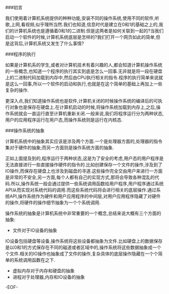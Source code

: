 ###初言

我们使用着计算机系统提供的种种功能,安装不同的操作系统,使用不同的软件,听歌,上网,看视频,似乎理所当然.我们也知道,信息时代是建立在0和1的基础之上的,我们的计算机系统也是遵循着0和1的二进制.但是这两者是如何关联到一起的?当我们启动一个软件的时候,计算机系统底层是怎样的?我们打开一个网页如此的简单,但是这背后,计算机系统又发生了什么事情?

###程序的执行

如果是计算机系的学生,或者对计算机技术有着兴趣的人,都会知道计算机操作系统的一些概念,也知道一个程序的执行其实到底是怎么一回事.无非就是将一段在硬盘上的二进制代码加载到内存中,然后由CPU执行相关的指令.程序的执行简单来说就是这么一回事,所以一个软件的启动和执行,也就是在这个简单的基础上再加上一些复杂的操作.

更深入点,我们知道操作系统也是软件,计算机关闭的时候操作系统的编译后的可执行对象也是保存在硬盘上.在计算机启动的时候,将操作系统加载到内存上,之后,操作系统就会一直运行直至计算机重新关闭.一般来说,我们将程序运行分为两种状态,用户的应用程序运行在用户态,而操作系统则是运行在内核态.

###操作系统的抽象

计算机系统中的抽象其实应该是涉及两个方面.一个是处理器方面的,处理器的指令集对于硬件的抽象;而另一方面则是操作系统方面的抽象.

正如上面提及到的,程序运行于两种状态,这是为了安全的考虑,用户态的用户程序是无法直接进行一些直接操作硬件的指令的.比如创建保存一个文件的操作,涉及到了IO操作,而保存在硬盘上也涉及到磁盘的寻道.这些操作完全交由用户来进行一方面是非常的不安全,另一方面,每个人都有自己的实现方式,那将会导致各种混乱的代码.所以,操作系统一般会通过提供一些系统调用函数给用户程序,用户程序通过系统API从而实现对系统代码的调用.而这些系统代码将会进行相关的底层操作.通过系统API,操作系统作为硬件和用户应用程序的中间层,对用户应用程序隐藏了对硬件的操作,将硬件的操作细节抽象为一个个系统调用.

操作系统的抽象是计算机系统中非常重要的一个概念,总结来说大概有三个方面的抽象:

* 文件对于IO设备的抽象

IO设备包括硬盘等设备,操作系统将这些设备都抽象为文件.比如硬盘上的数据保存是以0和1的方式保存在不同的磁道或者区域中的,操作系统将这些数据抽象成一个个文件.相关的IO操作也抽象成了文件的操作,复杂具体的底层操作隐藏在一个个简单的系统调用函数在之下.

* 虚拟内存对于内存和硬盘的抽象
* 进程对于处理器,内存和IO设备的抽象

-EOF-
